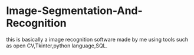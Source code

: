 # Image-Segmentation-And-Recognition
this is basically a image recognition software made by me using tools such as open CV,Tkinter,python language,SQL.
